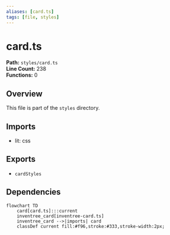 ```yaml
---
aliases: [card.ts]
tags: [file, styles]
---
```


# card.ts

**Path:** `styles/card.ts`  
**Line Count:** 238  
**Functions:** 0  

## Overview

This file is part of the `styles` directory.

## Imports

- lit: css

## Exports

- `cardStyles`

## Dependencies

```mermaid
flowchart TD
    card[card.ts]:::current
    inventree_card[inventree-card.ts]
    inventree_card -->|imports| card
    classDef current fill:#f96,stroke:#333,stroke-width:2px;
```

